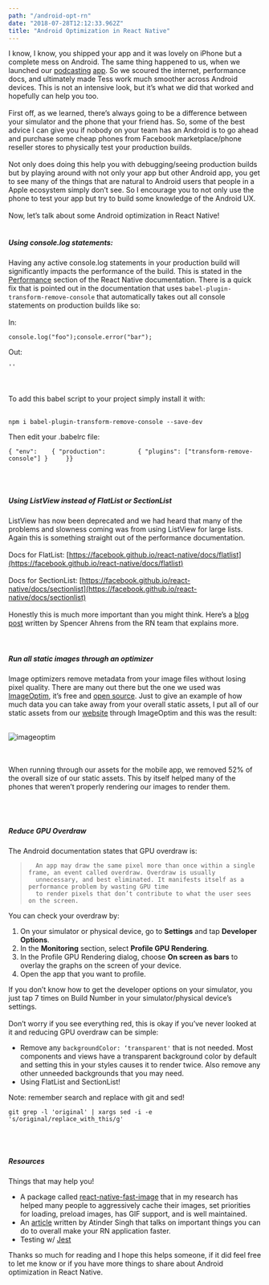 ```yaml
---
path: "/android-opt-rn"
date: "2018-07-28T12:12:33.962Z"
title: "Android Optimization in React Native"
---
```


I know, I know, you shipped your app and it was lovely on iPhone but a complete mess on Android. The same thing happened to us, when we launched our [podcasting](https://play.google.com/store/apps/details?id=com.tess) [app](https://itunes.apple.com/us/app/tess-podcast-app/id1409521849?ls=1&mt=8). So we scoured the internet, performance docs, and ultimately made Tess work much smoother across Android devices. This is not an intensive look, but it’s what we did that worked and hopefully can help you too.
<br>
<br>
First off, as we learned, there’s always going to be a difference between your simulator and the phone that your friend has. So, some of the best advice I can give you if nobody on your team has an Android is to go ahead and purchase some cheap phones from Facebook marketplace/phone reseller stores to physically test your production builds.
<br>
<br>
Not only does doing this help you with debugging/seeing production builds but by playing around with not only your app but other Android app, you get to see many of the things that are natural to Android users that people in a Apple ecosystem simply don’t see. So I encourage you to not only use the phone to test your app but try to build some knowledge of the Android UX.
<br>
<br>
Now, let’s talk about some Android optimization in React Native!
<br><br>

##### Using console.log statements:

Having any active console.log statements in your production build will significantly impacts the performance of the build. This is stated in the [Performance](https://facebook.github.io/react-native/docs/performance) section of the React Native documentation. There is a quick fix that is pointed out in the documentation that uses `babel-plugin-transform-remove-console` that automatically takes out all console statements on production builds like so:
<br>
<br>
In:

    console.log("foo");console.error("bar");

Out:

    ''

<br>
<br>
To add this babel script to your project simply install it with:
<br>
<br>

    npm i babel-plugin-transform-remove-console --save-dev

Then edit your .babelrc file:

    { "env": 	{ "production": 		{ "plugins": ["transform-remove-console"] } 	}}
<br><br>

##### Using ListView instead of FlatList or SectionList

ListView has now been deprecated and we had heard that many of the problems and slowness coming was from using ListView for large lists. Again this is something straight out of the performance documentation.
<br>
<br>
Docs for FlatList: [https://facebook.github.io/react-native/docs/flatlist](https://facebook.github.io/react-native/docs/flatlist)
<br><br>
Docs for SectionList: [https://facebook.github.io/react-native/docs/sectionlist](https://facebook.github.io/react-native/docs/sectionlist)
<br>
<br>
Honestly this is much more important than you might think. Here’s a [blog post](https://facebook.github.io/react-native/blog/2017/03/13/better-list-views.html) written by Spencer Ahrens from the RN team that explains more.
<br><br><br>

##### Run all static images through an optimizer

Image optimizers remove metadata from your image files without losing pixel quality. There are many out there but the one we used was [ImageOptim](https://imageoptim.com/mac), it’s free and [open source](https://github.com/ImageOptim/ImageOptim). Just to give an example of how much data you can take away from your overall static assets, I put all of our static assets from our [website](http://tess.fm/) through ImageOptim and this was the result:
<br><br>

![imageoptim](https://raw.githubusercontent.com/tfaieta/tfaieta.com/develop/src/img/imgOptim.png)

<br>
<br>
When running through our assets for the mobile app, we removed 52% of the overall size of our static assets. This by itself helped many of the phones that weren’t properly rendering our images to render them.
<br><br><br><br>

##### Reduce GPU Overdraw

The Android documentation states that GPU overdraw is:

>       An app may draw the same pixel more than once within a single frame, an event called overdraw. Overdraw is usually
>       unnecessary, and best eliminated. It manifests itself as a performance problem by wasting GPU time
>       to render pixels that don’t contribute to what the user sees on the screen.

You can check your overdraw by:
<br>
1.  On your simulator or physical device, go to **Settings** and tap **Developer Options**.
2.  In the **Monitoring** section, select **Profile GPU Rendering**.
3.  In the Profile GPU Rendering dialog, choose **On screen as bars** to overlay the graphs on the screen of your device.
4.  Open the app that you want to profile.

If you don’t know how to get the developer options on your simulator, you just tap 7 times on Build Number in your simulator/physical device’s settings.
<br><br>
Don’t worry if you see everything red, this is okay if you’ve never looked at it and reducing GPU overdraw can be simple:
<br>
- Remove any `backgroundColor: ‘transparent'` that is not needed. Most components and views have a transparent background color by default and setting this in your styles causes it to render twice. Also remove any other unneeded backgrounds that you may need.
- Using FlatList and SectionList!

Note: remember search and replace with git and sed!

    git grep -l 'original' | xargs sed -i -e 's/original/replace_with_this/g'
<br><br>
##### Resources

Things that may help you!

- A package called [react-native-fast-image](https://github.com/DylanVann/react-native-fast-image) that in my research has helped many people to aggressively cache their images, set priorities for loading, preload images, has GIF support, and is well maintained.
- An [article](https://codeburst.io/6-simple-ways-to-speed-up-your-react-native-app-d5b775ab3f16) written by Atinder Singh that talks on important things you can do to overall make your RN application faster.
- Testing w/ [Jest](https://jestjs.io/docs/en/tutorial-react-native)

Thanks so much for reading and I hope this helps someone, if it did feel free to let me know or if you have more things to share about Android optimization in React Native.